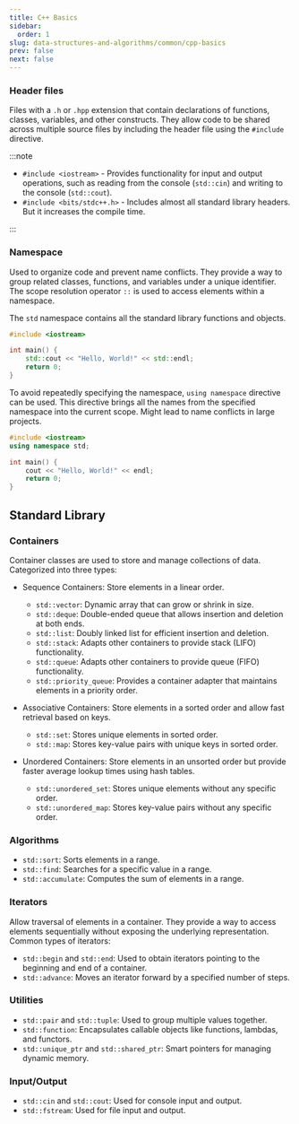 ```yaml
---
title: C++ Basics
sidebar:
  order: 1
slug: data-structures-and-algorithms/common/cpp-basics
prev: false
next: false
---
```


### Header files
Files with a `.h` or `.hpp` extension that contain declarations of functions, classes, variables, and other constructs. They allow code to be shared across multiple source files by including the header file using the `#include` directive.

:::note

- `#include <iostream>` - Provides functionality for input and output operations, such as reading from the console (`std::cin`) and writing to the console (`std::cout`).
- `#include <bits/stdc++.h>` - Includes almost all standard library headers. But it increases the compile time.

:::

### Namespace

Used to organize code and prevent name conflicts. They provide a way to group related classes, functions, and variables under a unique identifier. The scope resolution operator `::` is used to access elements within a namespace.

The `std` namespace contains all the standard library functions and objects.

```cpp
#include <iostream>

int main() {
    std::cout << "Hello, World!" << std::endl;
    return 0;
}
```

To avoid repeatedly specifying the namespace, `using namespace` directive can be used. This directive brings all the names from the specified namespace into the current scope. Might lead to name conflicts in large projects.

```cpp
#include <iostream>
using namespace std;

int main() {
    cout << "Hello, World!" << endl;
    return 0;
}
```

## Standard Library

### Containers

Container classes are used to store and manage collections of data. Categorized into three types:

- Sequence Containers: Store elements in a linear order.
  - `std::vector`: Dynamic array that can grow or shrink in size.
  - `std::deque`: Double-ended queue that allows insertion and deletion at both ends.
  - `std::list`: Doubly linked list for efficient insertion and deletion.
  - `std::stack`: Adapts other containers to provide stack (LIFO) functionality.
  - `std::queue`: Adapts other containers to provide queue (FIFO) functionality.
  - `std::priority_queue`: Provides a container adapter that maintains elements in a priority order.

- Associative Containers: Store elements in a sorted order and allow fast retrieval based on keys.
  - `std::set`: Stores unique elements in sorted order.
  - `std::map`: Stores key-value pairs with unique keys in sorted order.

- Unordered Containers: Store elements in an unsorted order but provide faster average lookup times using hash tables.
  - `std::unordered_set`: Stores unique elements without any specific order.
  - `std::unordered_map`: Stores key-value pairs without any specific order.

### Algorithms

- `std::sort`: Sorts elements in a range.
- `std::find`: Searches for a specific value in a range.
- `std::accumulate`: Computes the sum of elements in a range.

### Iterators

Allow traversal of elements in a container. They provide a way to access elements sequentially without exposing the underlying representation. Common types of iterators:
- `std::begin` and `std::end`: Used to obtain iterators pointing to the beginning and end of a container.
- `std::advance`: Moves an iterator forward by a specified number of steps.

### Utilities

- `std::pair` and `std::tuple`: Used to group multiple values together.
- `std::function`: Encapsulates callable objects like functions, lambdas, and functors.
- `std::unique_ptr` and `std::shared_ptr`: Smart pointers for managing dynamic memory.

### Input/Output

- `std::cin` and `std::cout`: Used for console input and output.
- `std::fstream`: Used for file input and output.
